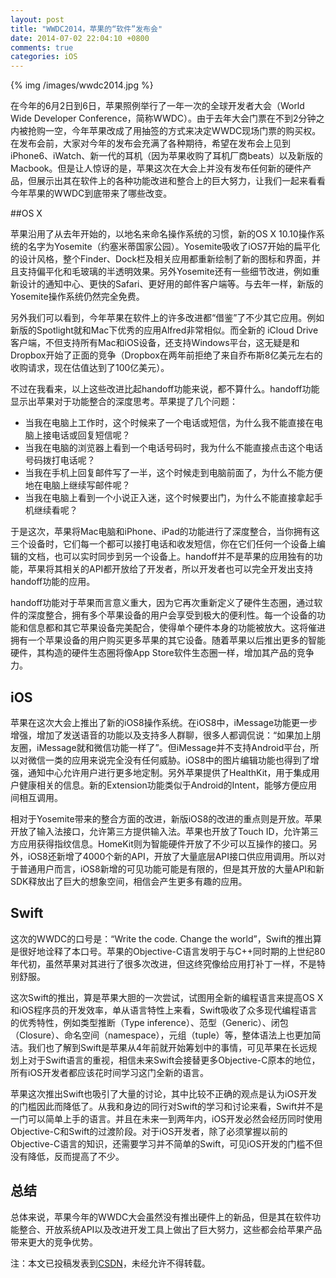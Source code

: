 ```yaml
---
layout: post
title: "WWDC2014，苹果的“软件”发布会"
date: 2014-07-02 22:04:10 +0800
comments: true
categories: iOS
---
```


{% img /images/wwdc2014.jpg %}

在今年的6月2日到6日，苹果照例举行了一年一次的全球开发者大会（World Wide Developer Conference，简称WWDC）。由于去年大会门票在不到2分钟之内被抢购一空，今年苹果改成了用抽签的方式来决定WWDC现场门票的购买权。在发布会前，大家对今年的发布会充满了各种期待，希望在发布会上见到iPhone6、iWatch、新一代的耳机（因为苹果收购了耳机厂商beats）以及新版的Macbook。但是让人惊讶的是，苹果这次在大会上并没有发布任何新的硬件产品，但展示出其在软件上的各种功能改进和整合上的巨大努力，让我们一起来看看今年苹果的WWDC到底带来了哪些改变。


##OS X 


苹果沿用了从去年开始的，以地名来命名操作系统的习惯，新的OS X 10.10操作系统的名字为Yosemite（约塞米蒂国家公园）。Yosemite吸收了iOS7开始的扁平化的设计风格，整个Finder、Dock栏及相关应用都重新绘制了新的图标和界面，并且支持偏平化和毛玻璃的半透明效果。另外Yosemite还有一些细节改进，例如重新设计的通知中心、更快的Safari、更好用的邮件客户端等。与去年一样，新版的Yosemite操作系统仍然完全免费。


另外我们可以看到，今年苹果在软件上的许多改进都“借鉴”了不少其它应用。例如新版的Spotlight就和Mac下优秀的应用Alfred非常相似。而全新的 iCloud Drive 客户端，不但支持所有Mac和iOS设备，还支持Windows平台，这无疑是和Dropbox开始了正面的竞争（Dropbox在两年前拒绝了来自乔布斯8亿美元左右的收购请求，现在估值达到了100亿美元）。


不过在我看来，以上这些改进比起handoff功能来说，都不算什么。handoff功能显示出苹果对于功能整合的深度思考。苹果提了几个问题：

 * 当我在电脑上工作时，这个时候来了一个电话或短信，为什么我不能直接在电脑上接电话或回复短信呢？
 * 当我在电脑的浏览器上看到一个电话号码时，我为什么不能直接点击这个电话号码拨打电话呢？
 * 当我在手机上回复邮件写了一半，这个时候走到电脑前面了，为什么不能方便地在电脑上继续写邮件呢？
 * 当我在电脑上看到一个小说正入迷，这个时候要出门，为什么不能直接拿起手机继续看呢？

于是这次，苹果将Mac电脑和iPhone、iPad的功能进行了深度整合，当你拥有这三个设备时，它们每一个都可以接打电话和收发短信，你在它们任何一个设备上编辑的文档，也可以实时同步到另一个设备上。handoff并不是苹果的应用独有的功能，苹果将其相关的API都开放给了开发者，所以开发者也可以完全开发出支持handoff功能的应用。

handoff功能对于苹果而言意义重大，因为它再次重新定义了硬件生态圈，通过软件的深度整合，拥有多个苹果设备的用户会享受到极大的便利性。每一个设备的功能和信息都和其它苹果设备完美配合，使得单个硬件本身的功能被放大。这将催进拥有一个苹果设备的用户购买更多苹果的其它设备。随着苹果以后推出更多的智能硬件，其构造的硬件生态圈将像App Store软件生态圈一样，增加其产品的竞争力。


## iOS


苹果在这次大会上推出了新的iOS8操作系统。在iOS8中，iMessage功能更一步增强，增加了发送语音的功能以及支持多人群聊，很多人都调侃说：“如果加上朋友圈，iMessage就和微信功能一样了”。但iMessage并不支持Android平台，所以对微信一类的应用来说完全没有任何威胁。iOS8中的图片编辑功能也得到了增强，通知中心允许用户进行更多地定制。另外苹果提供了HealthKit，用于集成用户健康相关的信息。新的Extension功能类似于Android的Intent，能够方便应用间相互调用。

相对于Yosemite带来的整合方面的改进，新版iOS8的改进的重点则是开放。苹果开放了输入法接口，允许第三方提供输入法。苹果也开放了Touch ID，允许第三方应用获得指纹信息。HomeKit则为智能硬件开放了不少可以互操作的接口。另外，iOS8还新增了4000个新的API，开放了大量底层API接口供应用调用。所以对于普通用户而言，iOS8新增的可见功能可能是有限的，但是其开放的大量API和新SDK释放出了巨大的想象空间，相信会产生更多有趣的应用。


## Swift


这次的WWDC的口号是：“Write the code. Change the world”，Swift的推出算是很好地诠释了本口号。苹果的Objective-C语言发明于与C++同时期的上世纪80年代初，虽然苹果对其进行了很多次改进，但这终究像给应用打补丁一样，不是特别舒服。

这次Swift的推出，算是苹果大胆的一次尝试，试图用全新的编程语言来提高OS X和iOS程序员的开发效率，单从语言特性上来看，Swift吸收了众多现代编程语言的优秀特性，例如类型推断（Type inference）、范型（Generic）、闭包（Closure）、命名空间（namespace），元组（tuple）等，整体语法上也更加简洁。我们也了解到Swift是苹果从4年前就开始筹划中的事情，可见苹果在长远规划上对于Swift语言的重视，相信未来Swift会接替更多Objective-C原本的地位，所有iOS开发者都应该花时间学习这门全新的语言。

苹果这次推出Swift也吸引了大量的讨论，其中比较不正确的观点是认为iOS开发的门槛因此而降低了。从我和身边的同行对Swift的学习和讨论来看，Swift并不是一门可以简单上手的语言。并且在未来一到两年内，iOS开发必然会经历同时使用Objective-C和Swift的过渡阶段。对于iOS开发者，除了必须掌握以前的Objective-C语言的知识，还需要学习并不简单的Swift，可见iOS开发的门槛不但没有降低，反而提高了不少。

## 总结

总体来说，苹果今年的WWDC大会虽然没有推出硬件上的新品，但是其在软件功能整合、开放系统API以及改进开发工具上做出了巨大努力，这些都会给苹果产品带来更大的竞争优势。

注：本文已投稿发表到[CSDN](http://www.csdn.net/article/2014-07-01/2820470%E3%80%82)，未经允许不得转载。